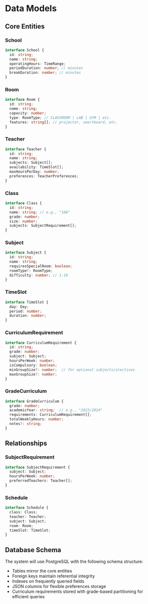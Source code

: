 # Data Models

## Core Entities

### School
```typescript
interface School {
  id: string;
  name: string;
  operatingHours: TimeRange;
  periodDuration: number; // minutes
  breakDuration: number; // minutes
}
```

### Room
```typescript
interface Room {
  id: string;
  name: string;
  capacity: number;
  type: RoomType; // CLASSROOM | LAB | GYM | etc.
  features: string[]; // projector, smartboard, etc.
}
```

### Teacher
```typescript
interface Teacher {
  id: string;
  name: string;
  subjects: Subject[];
  availability: TimeSlot[];
  maxHoursPerDay: number;
  preferences: TeacherPreferences;
}
```

### Class
```typescript
interface Class {
  id: string;
  name: string; // e.g., "10A"
  grade: number;
  size: number;
  subjects: SubjectRequirement[];
}
```

### Subject
```typescript
interface Subject {
  id: string;
  name: string;
  requiresSpecialRoom: boolean;
  roomType?: RoomType;
  difficulty: number; // 1-10
}
```

### TimeSlot
```typescript
interface TimeSlot {
  day: Day;
  period: number;
  duration: number;
}
```

### CurriculumRequirement
```typescript
interface CurriculumRequirement {
  id: string;
  grade: number;
  subject: Subject;
  hoursPerWeek: number;
  isCompulsory: boolean;
  minGroupSize?: number;  // for optional subjects/electives
  maxGroupSize?: number;
}
```

### GradeCurriculum
```typescript
interface GradeCurriculum {
  grade: number;
  academicYear: string;  // e.g., "2023/2024"
  requirements: CurriculumRequirement[];
  totalWeeklyHours: number;
  notes?: string;
}
```

## Relationships

### SubjectRequirement
```typescript
interface SubjectRequirement {
  subject: Subject;
  hoursPerWeek: number;
  preferredTeachers: Teacher[];
}
```

### Schedule
```typescript
interface Schedule {
  class: Class;
  teacher: Teacher;
  subject: Subject;
  room: Room;
  timeSlot: TimeSlot;
}
```

## Database Schema
The system will use PostgreSQL with the following schema structure:
- Tables mirror the core entities
- Foreign keys maintain referential integrity
- Indexes on frequently queried fields
- JSON columns for flexible preferences storage
- Curriculum requirements stored with grade-based partitioning for efficient queries 